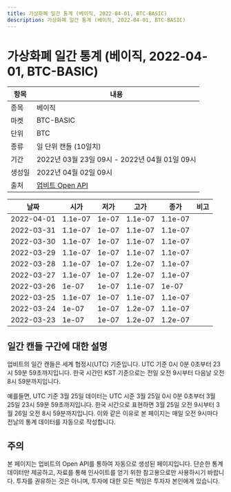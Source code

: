 ```yaml
---
title: 가상화폐 일간 통계 (베이직, 2022-04-01, BTC-BASIC)
description: 가상화폐 일간 통계 (베이직, 2022-04-01, BTC-BASIC)
---
```



가상화폐 일간 통계 (베이직, 2022-04-01, BTC-BASIC)
===

|항목|내용|
|--|--|
|종목|베이직|
|마켓|BTC-BASIC|
|단위|BTC|
|종류|일 단위 캔들 (10일치)|
|기간|2022년 03월 23일 09시 - 2022년 04월 01일 09시|
|생성일|2022년 04월 02일 09시|
|출처|[업비트 Open API](https://docs.upbit.com)|


|날짜|시가|저가|고가|종가|비고|
|--|--|--|--|--|--|
|2022-04-01|1.1e-07|1e-07|1.1e-07|1.1e-07|    |
|2022-03-31|1.1e-07|1e-07|1.1e-07|1.1e-07|    |
|2022-03-30|1.1e-07|1e-07|1.1e-07|1.1e-07|    |
|2022-03-29|1.1e-07|1e-07|1.1e-07|1.1e-07|    |
|2022-03-28|1.1e-07|1e-07|1.2e-07|1.1e-07|    |
|2022-03-27|1.1e-07|1e-07|1.2e-07|1.1e-07|    |
|2022-03-26|1e-07|1e-07|1.1e-07|1e-07|    |
|2022-03-25|1.1e-07|1e-07|1.1e-07|1.1e-07|    |
|2022-03-24|1e-07|1e-07|1.2e-07|1.1e-07|    |
|2022-03-23|1e-07|1e-07|1.2e-07|1.2e-07|    |


일간 캔들 구간에 대한 설명
---


업비트의 일간 캔들은 세계 협정시(UTC) 기준입니다. 
UTC 기준 0시 0분 0초부터 23시 59분 59초까지입니다. 
한국 시간인 KST 기준으로는 전일 오전 9시부터 다음날 오전 8시 59분까지입니다. 


예를들면, UTC 기준 3월 25일 데이터는 UTC 시준 3월 25일 0시 0분 0초부터 3월 25일 23시 59분 59초까지입니다. 
한국 시간으로 표현하면 3월 25일 오전 9시부터 3월 26일 오전 8시 59분까지입니다. 
이와 같은 이유로 본 페이지는 매일 오전 9시마다 전날의 통계 데이터를 자동으로 작성합니다. 


주의
---


본 페이지는 업비트의 Open API를 통하여 자동으로 생성된 페이지입니다. 
단순한 통계 데이터만 제공하고, 자료를 통해 인사이트를 얻기 위한 참고용으로만 사용하시기 바랍니다. 
투자를 권유하는 것은 아니며, 투자에 대한 모든 책임은 투자자 본인에게 있습니다. 

